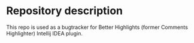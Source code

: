 # Repository description

This repo is used as a bugtracker for Better Highlights (former Comments Highlighter) Intellij IDEA plugin.

